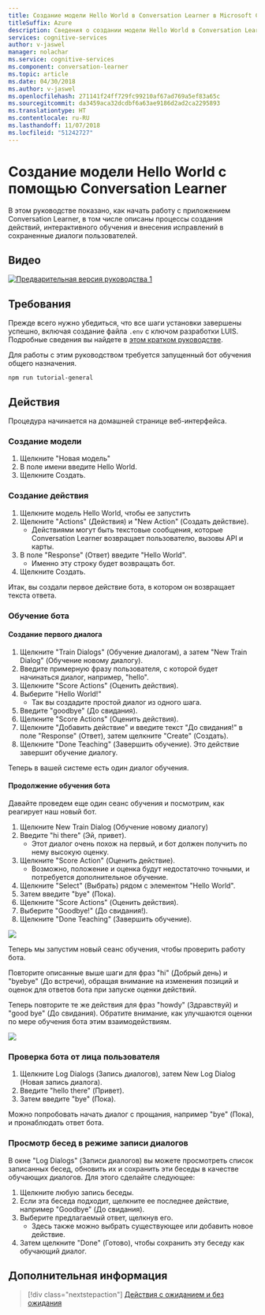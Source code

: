 ```yaml
---
title: Создание модели Hello World в Conversation Learner в Microsoft Cognitive Services | Документация Майкрософт
titleSuffix: Azure
description: Сведения о создании модели Hello World в Conversation Learner.
services: cognitive-services
author: v-jaswel
manager: nolachar
ms.service: cognitive-services
ms.component: conversation-learner
ms.topic: article
ms.date: 04/30/2018
ms.author: v-jaswel
ms.openlocfilehash: 271141f24ff729fc99210af67ad769a5ef83a65c
ms.sourcegitcommit: da3459aca32dcdbf6a63ae9186d2ad2ca2295893
ms.translationtype: HT
ms.contentlocale: ru-RU
ms.lasthandoff: 11/07/2018
ms.locfileid: "51242727"
---
```

# <a name="how-to-create-a-hello-world-model-with-conversation-learner"></a>Создание модели Hello World с помощью Conversation Learner

В этом руководстве показано, как начать работу с приложением Conversation Learner, в том числе описаны процессы создания действий, интерактивного обучения и внесения исправлений в сохраненные диалоги пользователей.

## <a name="video"></a>Видео

[![Предварительная версия руководства 1](https://aka.ms/cl-tutorial-01-preview)](https://aka.ms/blis-tutorial-01)


## <a name="requirements"></a>Требования
Прежде всего нужно убедиться, что все шаги установки завершены успешно, включая создание файла `.env` с ключом разработки LUIS.  Подробные сведения вы найдете в [этом кратком руководстве](https://github.com/Microsoft/ConversationLearner-Samples).

Для работы с этим руководством требуется запущенный бот обучения общего назначения.

    npm run tutorial-general

## <a name="steps"></a>Действия

Процедура начинается на домашней странице веб-интерфейса.

### <a name="create-the-model"></a>Создание модели
1. Щелкните "Новая модель"
2. В поле имени введите Hello World.
3. Щелкните Создать. 

### <a name="create-an-action"></a>Создание действия

1. Щелкните модель Hello World, чтобы ее запустить
2. Щелкните "Actions" (Действия) и "New Action" (Создать действие).
    - Действиями могут быть текстовые сообщения, которые Conversation Learner возвращает пользователю, вызовы API и карты.
3. В поле "Response" (Ответ) введите "Hello World".
    - Именно эту строку будет возвращать бот.
4. Щелкните Создать. 

Итак, вы создали первое действие бота, в котором он возвращает текста ответа.

### <a name="train-the-bot"></a>Обучение бота

#### <a name="create-the-first-dialog"></a>Создание первого диалога

1. Щелкните "Train Dialogs" (Обучение диалогам), а затем "New Train Dialog" (Обучение новому диалогу).
2. Введите примерную фразу пользователя, с которой будет начинаться диалог, например, "hello".
3. Щелкните "Score Actions" (Оценить действия).
4. Выберите "Hello World!"
    - Так вы создадите простой диалог из одного шага. 
2. Введите "goodbye" (До свидания).
3. Щелкните "Score Actions" (Оценить действия).
4. Щелкните "Добавить действие" и введите текст "До свидания!" в поле "Response" (Ответ), затем щелкните "Create" (Создать).
5. Щелкните "Done Teaching" (Завершить обучение). Это действие завершит обучение диалогу.

Теперь в вашей системе есть один диалог обучения.

#### <a name="continue-teaching-the-bot"></a>Продолжение обучения бота
Давайте проведем еще один сеанс обучения и посмотрим, как реагирует наш новый бот.

1. Щелкните New Train Dialog (Обучение новому диалогу)
2. Введите "hi there" (Эй, привет).
    - Этот диалог очень похож на первый, и бот должен получить по нему высокую оценку.
2. Щелкните "Score Action" (Оценить действие).
    - Возможно, положение и оценка будут недостаточно точными, и потребуется дополнительное обучение.
3. Щелкните "Select" (Выбрать) рядом с элементом "Hello World".
4. Затем введите "bye" (Пока).
5. Щелкните "Score Actions" (Оценить действия).
6. Выберите "Goodbye!" (До свидания!).
7. Щелкните "Done Teaching" (Завершить обучение).

![](../media/tutorial1_actions.PNG)

Теперь мы запустим новый сеанс обучения, чтобы проверить работу бота.

Повторите описанные выше шаги для фраз "hi" (Добрый день) и "byebye" (До встречи), обращая внимание на изменения позиций и оценок для ответов бота при запуске оценки действий.

Теперь повторите те же действия для фраз "howdy" (Здравствуй) и "good bye" (До свидания). Обратите внимание, как улучшаются оценки по мере обучения бота этим взаимодействиям.

![](../media/tutorial1_dialogs.PNG)

### <a name="test-the-bot-as-an-end-user"></a>Проверка бота от лица пользователя

1. Щелкните Log Dialogs (Запись диалогов), затем New Log Dialog (Новая запись диалога).
2. Введите "hello there" (Привет).
3. Затем введите "bye" (Пока).

Можно попробовать начать диалог с прощания, например "bye" (Пока), и пронаблюдать ответ бота.

### <a name="view-conversations-in-the-log-dialogs"></a>Просмотр бесед в режиме записи диалогов

В окне "Log Dialogs" (Записи диалогов) вы можете просмотреть список записанных бесед, обновить их и сохранить эти беседы в качестве обучающих диалогов. Для этого сделайте следующее:

1. Щелкните любую запись беседы.
2. Если эта беседа подходит, щелкните ее последнее действие, например "Goodbye" (До свидания).
3. Выберите предлагаемый ответ, щелкнув его. 
    - Здесь также можно выбрать существующее или добавить новое действие.
4. Затем щелкните "Done" (Готово), чтобы сохранить эту беседу как обучающий диалог.

## <a name="next-steps"></a>Дополнительная информация

> [!div class="nextstepaction"]
> [Действия с ожиданием и без ожидания](./2-wait-vs-nonwait-actions.md)